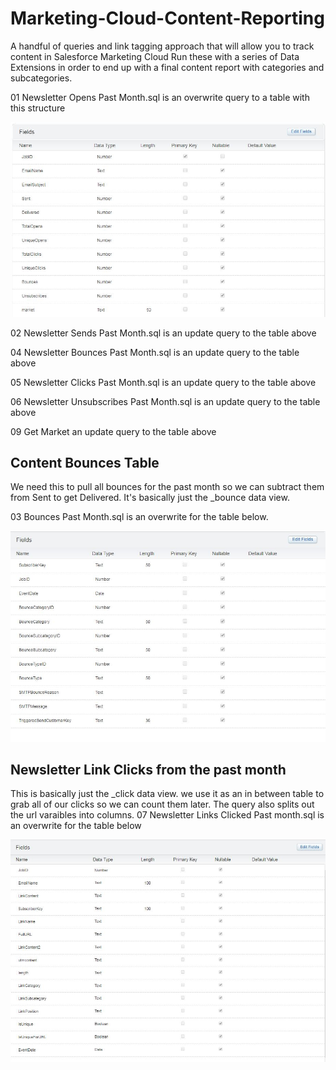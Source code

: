 # Marketing-Cloud-Content-Reporting
A handful of queries and link tagging approach that will allow you to track content in Salesforce Marketing Cloud
Run these with a series of Data Extensions in order to end up with a final content report with categories and subcategories.

01 Newsletter Opens Past Month.sql is an overwrite query to a table with this structure

![First Table](tables/Newsletter%20KPI%20Past%20month.JPG)

02 Newsletter Sends Past Month.sql is an update query to the table above

04 Newsletter Bounces Past Month.sql is an update query to the table above

05 Newsletter Clicks Past Month.sql is an update query to the table above

06 Newsletter Unsubscribes Past Month.sql is an update query to the table above

09 Get Market an update query to the table above

## Content Bounces Table
We need this to pull all bounces for the past month so we can subtract them from Sent to get Delivered. It's basically just the _bounce data view.

03 Bounces Past Month.sql is an overwrite for the table below.

![Second Table](tables/ContentBounces.JPG)

## Newsletter Link Clicks from the past month
This is basically just the _click data view. we use it as an in between table to grab all of our clicks so we can count them later. The query also splits out the url varaibles into columns.
07 Newsletter Links Clicked Past month.sql is an overwrite for the table below

![Third Table](tables/NewsletterLinksClickedPastMonth.JPG)


